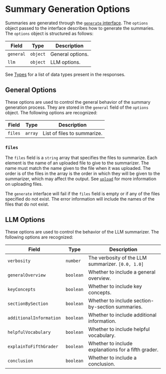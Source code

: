 # Summary Generation Options

Summaries are generated through the [`generate` interface](INTERFACES.md#generate). The `options` object passed to the interface describes how to generate the summaries. The `options` object is structured as follows:

| Field | Type | Description |
| ----- | ---- | ----------- |
| `general` | `object` | General options. |
| `llm` | `object` | LLM options. |

See [Types](TYPES.md) for a list of data types present in the responses.

## General Options

These options are used to control the general behavior of the summary generation process. They are stored in the `general` field of the `options` object. The following options are recognized:

| Field | Type | Description |
| ----- | ---- | ----------- |
| `files` | `array` | List of files to summarize. |

### `files`

The `files` field is a `string` array that specifies the files to summarize. Each element is the name of an uploaded file to give to the summarizer. The name must match the name given to the file when it was uploaded. The order is of the files in the array is the order in which they will be given to the summarizer, which may affect the output. See [`upload`](INTERFACES.md#upload) for more information on uploading files.

The `generate` interface will fail if the `files` field is empty or if any of the files specified do not exist. The error information will include the names of the files that do not exist.

## LLM Options

These options are used to control the behavior of the LLM summarizer. The following options are recognized:

| Field | Type | Description |
| ----- | ---- | ----------- |
| `verbosity` | `number` | The verbosity of the LLM summarizer. `[0.0, 1.0]` |
| `generalOverview` | `boolean` | Whether to include a general overview. |
| `keyConcepts` | `boolean` | Whether to include key concepts. |
| `sectionBySection` | `boolean` | Whether to include section-by-section summaries. |
| `additionalInformation` | `boolean` | Whether to include additional information. |
| `helpfulVocabulary` | `boolean` | Whether to include helpful vocabulary. |
| `explainToFifthGrader` | `boolean` | Whether to include explanations for a fifth grader. |
| `conclusion` | `boolean` | Whether to include a conclusion. |
